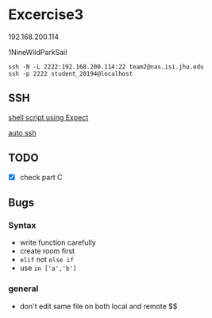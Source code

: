 # Excercise3

192.168.200.114

1NineWildParkSail

```
ssh -N -L 2222:192.168.200.114:22 team2@nas.isi.jhu.edu
ssh -p 2222 student_20194@localhost
```

## SSH

[shell script using Expect](https://blog.csdn.net/Jerome_s/article/details/77351507)

[auto ssh](https://code.visualstudio.com/docs/remote/troubleshooting)

## TODO

- [x] check part C

## Bugs

### Syntax

* write function carefully
* create room first
* `elif` not `else if`
* use `in ['a','b']`

### general
* don't edit same file on both local and remote
$$